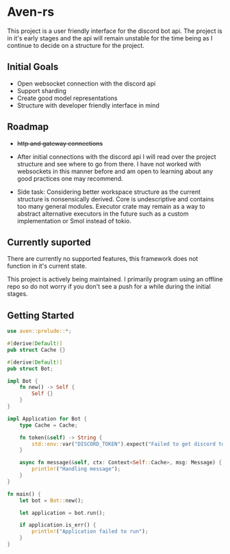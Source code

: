 # Aven-rs

This project is a user friendly interface for the discord bot api. The project is in it's early stages and the api will remain unstable for the time being as I continue to decide on a structure for the project.

## Initial Goals

- Open websocket connection with the discord api
- Support sharding
- Create good model representations
- Structure with developer friendly interface in mind

## Roadmap

- ~~http and gateway connections~~

- After initial connections with the discord api I will read over the project structure and see where to go from there. I have not worked with websockets in this manner before and am open to learning about any good practices one may recommend.

- Side task: Considering better workspace structure as the current structure is nonsensically derived. Core is undescriptive and contains too many general modules. Executor crate may remain as a way to abstract alternative executors in the future such as a custom implementation or Smol instead of tokio.

## Currently suported

There are currently no supported features, this framework does not function in it's current state.

This project is actively being maintained. I primarily program using an offline repo so do not worry if you don't see a push for a while during the initial stages.

## Getting Started

```rust
use aven::prelude::*;

#[derive(Default)]
pub struct Cache {}

#[derive(Default)]
pub struct Bot;

impl Bot {
    fn new() -> Self {
        Self {}
    }
}

impl Application for Bot {
    type Cache = Cache;

    fn token(&self) -> String {
        std::env::var("DISCORD_TOKEN").expect("Failed to get discord token")
    }

    async fn message(&self, ctx: Context<Self::Cache>, msg: Message) {
        println!("Handling message");
    }
}

fn main() {
    let bot = Bot::new();

    let application = bot.run();

    if application.is_err() {
        println!("Application failed to run");
    }
}



```
